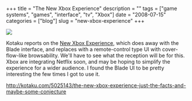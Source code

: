 +++
title = "The New Xbox Experience"
description = ""
tags = ["game systems", "games", "interface", "tv", "Xbox"]
date = "2008-07-15"
categories = ["blog"]
slug = "new-xbox-experience"
+++



  <div class="notebook-screenshot"><a href="http://kotaku.com/5025143/the-new-xbox-experience-just-the-facts-and-maybe-some-conjecture"><img src="//konigi.com/media/notebook/xbox-experience.jpg" class="notebook-image" /></a></div><p>Kotaku reports on the <a href="http://kotaku.com/5025143/the-new-xbox-experience-just-the-facts-and-maybe-some-conjecture">New Xbox Experience</a>, which does away with the Blade interface, and replaces with a remote-control type UI with cover-flow-like browsability. We'll have to see what the reception will be for this. Xbox are integrating Netflix soon, and may be hoping to simplify the experience for a wider audience. I found the Blade UI to be pretty interesting the few times I got to use it.</p>
    
  <a href="http://kotaku.com/5025143/the-new-xbox-experience-just-the-facts-and-maybe-some-conjecture">http://kotaku.com/5025143/the-new-xbox-experience-just-the-facts-and-maybe-some-conjecture</a>
